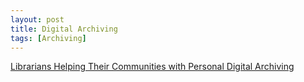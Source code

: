 ```yaml
---
layout: post
title: Digital Archiving
tags: [Archiving]
---
```


[Librarians Helping Their Communities with Personal Digital Archiving](http://blogs.loc.gov/digitalpreservation/2012/05/librarians-helping-their-communities-with-personal-digital-archiving/)
